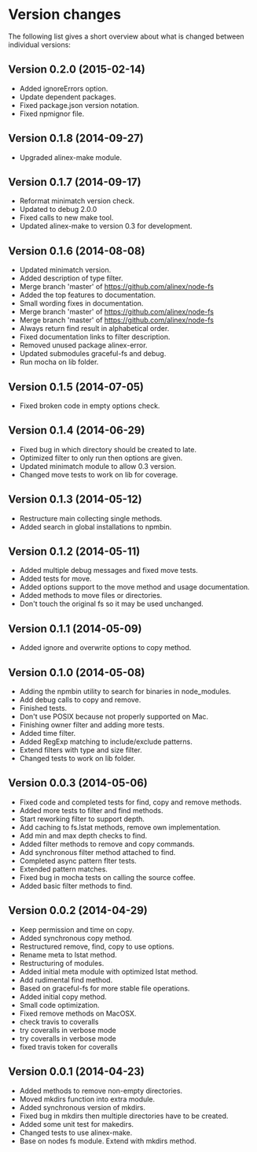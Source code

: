 Version changes
=================================================

The following list gives a short overview about what is changed between
individual versions:

Version 0.2.0 (2015-02-14)
-------------------------------------------------
- Added ignoreErrors option.
- Update dependent packages.
- Fixed package.json version notation.
- Fixed npmignor file.

Version 0.1.8 (2014-09-27)
-------------------------------------------------
- Upgraded alinex-make module.

Version 0.1.7 (2014-09-17)
-------------------------------------------------
- Reformat minimatch version check.
- Updated to debug 2.0.0
- Fixed calls to new make tool.
- Updated alinex-make to version 0.3 for development.

Version 0.1.6 (2014-08-08)
-------------------------------------------------
- Updated minimatch version.
- Added description of type filter.
- Merge branch 'master' of https://github.com/alinex/node-fs
- Added the top features to documentation.
- Small wording fixes in documentation.
- Merge branch 'master' of https://github.com/alinex/node-fs
- Merge branch 'master' of https://github.com/alinex/node-fs
- Always return find result in alphabetical order.
- Fixed documentation links to filter description.
- Removed unused package alinex-error.
- Updated submodules graceful-fs and debug.
- Run mocha on lib folder.

Version 0.1.5 (2014-07-05)
-------------------------------------------------
- Fixed broken code in empty options check.

Version 0.1.4 (2014-06-29)
-------------------------------------------------
- Fixed bug in which directory should be created to late.
- Optimized filter to only run then options are given.
- Updated minimatch module to allow 0.3 version.
- Changed move tests to work on lib for coverage.

Version 0.1.3 (2014-05-12)
-------------------------------------------------
- Restructure main collecting single methods.
- Added search in global installations to npmbin.

Version 0.1.2 (2014-05-11)
-------------------------------------------------
- Added multiple debug messages and fixed move tests.
- Added tests for move.
- Added options support to the move method and usage documentation.
- Added methods to move files or directories.
- Don't touch the original fs so it may be used unchanged.

Version 0.1.1 (2014-05-09)
-------------------------------------------------
- Added ignore and overwrite options to copy method.

Version 0.1.0 (2014-05-08)
-------------------------------------------------
- Adding the npmbin utility to search for binaries in node_modules.
- Add debug calls to copy and remove.
- Finished tests.
- Don't use POSIX because not properly supported on Mac.
- Finishing owner filter and adding more tests.
- Added time filter.
- Added RegExp matching to include/exclude patterns.
- Extend filters with type and size filter.
- Changed tests to work on lib folder.

Version 0.0.3 (2014-05-06)
-------------------------------------------------
- Fixed code and completed tests for find, copy and remove methods.
- Added more tests to filter and find methods.
- Start reworking filter to support depth.
- Add caching to fs.lstat methods, remove own implementation.
- Add min and max depth checks to find.
- Added filter methods to remove and copy commands.
- Add synchronous filter method attached to find.
- Completed async pattern flter tests.
- Extended pattern matches.
- Fixed bug in mocha tests on calling the source coffee.
- Added basic filter methods to find.

Version 0.0.2 (2014-04-29)
-------------------------------------------------
- Keep permission and time on copy.
- Added synchronous copy method.
- Restructured remove, find, copy to use options.
- Rename meta to lstat method.
- Restructuring of modules.
- Added initial meta module with optimized lstat method.
- Add rudimental find method.
- Based on graceful-fs for more stable file operations.
- Added initial copy method.
- Small code optimization.
- Fixed remove methods on MacOSX.
- check travis to coveralls
- try coveralls in verbose mode
- try coveralls in verbose mode
- fixed travis token for coveralls

Version 0.0.1 (2014-04-23)
-------------------------------------------------
- Added methods to remove non-empty directories.
- Moved mkdirs function into extra module.
- Added synchronous version of mkdirs.
- Fixed bug in mkdirs then multiple directories have to be created.
- Added some unit test for makedirs.
- Changed tests to use alinex-make.
- Base on nodes fs module. Extend with mkdirs method.

